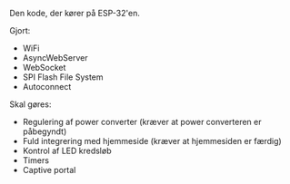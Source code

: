 Den kode, der kører på ESP-32'en.

Gjort:
  - WiFi
  - AsyncWebServer
  - WebSocket
  - SPI Flash File System
  - Autoconnect


Skal gøres:
  - Regulering af power converter (kræver at power converteren er påbegyndt)
  - Fuld integrering med hjemmeside (kræver at hjemmesiden er færdig)
  - Kontrol af LED kredsløb
  - Timers
  - Captive portal
  
